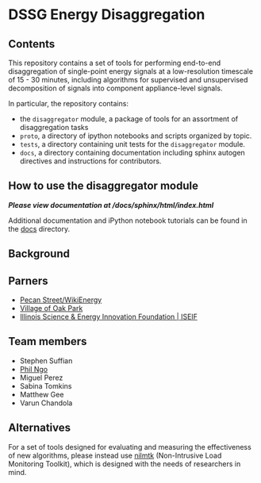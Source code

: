 DSSG Energy Disaggregation
==========================

Contents
-------------
This repository contains a set of tools for performing end-to-end
disaggregation of single-point energy signals at a low-resolution timescale of
15 - 30 minutes, including algorithms for supervised and unsupervised
decomposition of signals into component appliance-level signals.

In particular, the repository contains:

- the `disaggregator` module, a package of tools for an assortment of
  disaggregation tasks
- `proto`, a directory of ipython notebooks and scripts organized by topic.
- `tests`, a directory containing unit tests for the `disaggregator` module.
- `docs`, a directory containing documentation including sphinx autogen
  directives and instructions for contributors.

How to use the disaggregator module
-----------------------------------
***Please view documentation at /docs/sphinx/html/index.html***

Additional documentation and iPython notebook tutorials can be found in the
[docs](https://github.com/dssg/wikienergy/tree/master/docs) directory.

Background
----------

Parners
-------
- [Pecan Street/WikiEnergy](http://www.pecanstreet.org/)
- [Village of Oak Park](http://www.oak-park.us/)
- [Illinois Science & Energy Innovation Foundation | ISEIF](http://www.iseif.org/)

Team members
------------
 - Stephen Suffian
 - [Phil Ngo](http://www.philngo.me/)
 - Miguel Perez
 - Sabina Tomkins
 - Matthew Gee
 - Varun Chandola

Alternatives
------------

For a set of tools designed for evaluating and measuring
the effectiveness of new algorithms, please instead use
[nilmtk](https://github.com/nilmtk/nilmtk/) (Non-Intrusive Load
Monitoring Toolkit), which is designed with the needs of researchers in mind.

